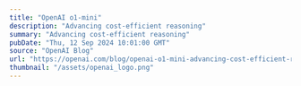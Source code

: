 ```yaml
---
title: "OpenAI o1-mini"
description: "Advancing cost-efficient reasoning"
summary: "Advancing cost-efficient reasoning"
pubDate: "Thu, 12 Sep 2024 10:01:00 GMT"
source: "OpenAI Blog"
url: "https://openai.com/blog/openai-o1-mini-advancing-cost-efficient-reasoning"
thumbnail: "/assets/openai_logo.png"
---
```


